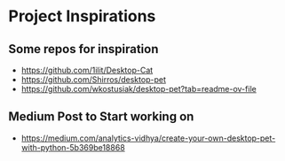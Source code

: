 # Project Inspirations 

## Some repos for inspiration

- https://github.com/1ilit/Desktop-Cat
- https://github.com/Shirros/desktop-pet
- https://github.com/wkostusiak/desktop-pet?tab=readme-ov-file


## Medium Post to Start working on


- https://medium.com/analytics-vidhya/create-your-own-desktop-pet-with-python-5b369be18868
